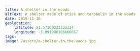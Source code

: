 ```yaml
---
title: A shelter in the woods
altText: A shelter made of stick and tarpaulin in the woods
date: 2019-11-16
geolocation: 
    latitude: 51.57160333333334
    longitude: -3.091986166666667
tags: 
image: /assets/a-shelter-in-the-woods.jpg
---
```

